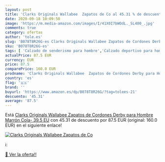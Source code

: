```yaml
---
layout: post
title: 'Clarks Originals Wallabee  Zapatos de Co al 45.31 % de descuento'
date: 2020-09-18 10:09:50
image: 'https://m.media-amazon.com/images/I/41X0I7bWOdL._SL400_.jpg'
comments: true
category: ofertas
author: 'tole.es'
slug: 'B078T8R26G-es Clarks Originals Wallabee Zapatos de Cordones Derby para...'
sku: 'B078T8R26G-es'
tags: [ 'Calzado de senderismo para hombre','Calzado deportivo para hombre','Chanclas y sandalias de piscina para hombre','Zapatillas de senderismo para hombre','Zapatillas y calzado deportivo para hombre','Zapatos','Zapatos para hombre','Zapatos y complementos','zapatos', ]
actualPrice: 87.5 EUR
currency: EUR
price: 87.5
comparePrice: 160.0 EUR
prodname: 'Clarks Originals Wallabee  Zapatos de Cordones Derby para Hombre  Marrón  Cola-   39.5 EU'
country: 'es'
flag: '🇪🇸'
brand: ''
buyurl: 'https://www.amazon.es/dp/B078T8R26G/?tag=tolees-21'
descuento: '45.31'
average: '87.5'
---
```


Está [Clarks Originals Wallabee  Zapatos de Cordones Derby para Hombre  Marrón  Cola-   39.5 EU](https://www.amazon.es/dp/B078T8R26G/?tag=tolees-21) con 45.31 de descuento por 87.5 EUR (original: 160.0 EUR) en el siguiente enlace!

[![Clarks Originals Wallabee  Zapatos de Co](https://m.media-amazon.com/images/I/41X0I7bWOdL._SL400_.jpg)](https://www.amazon.es/dp/B078T8R26G/?tag=tolees-21)

ℹ️:


[🛒 Ver la oferta!!](https://www.amazon.es/dp/B078T8R26G/?tag=tolees-21)
